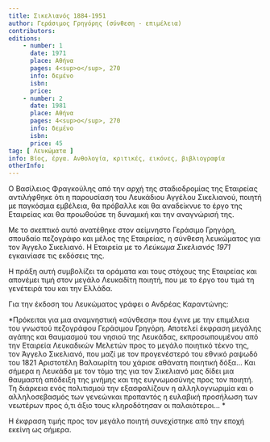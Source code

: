 ```yaml
---
title: Σικελιανός 1884-1951
author: Γεράσιμος Γρηγόρης (σύνθεση - επιμέλεια)
contributors: 
editions: 
    - number: 1
      date: 1971
      place: Αθήνα
      pages: 4<sup>ο</sup>, 270
      info: δεμένο
      isbn: 
      price: 
    - number: 2
      date: 1981
      place: Αθήνα
      pages: 4<sup>ο</sup>, 270
      info: δεμένο
      isbn: 
      price: 45
tag: [ Λευκώματα ]
info: Βίος, έργα. Ανθολογία, κριτικές, εικόνες, βιβλιογραφία
otherInfo:
---
```


Ο Βασίλειος Φραγκούλης από την αρχή της σταδιοδρομίας της Εταιρείας αντιλήφθηκε ότι η παρουσίαση του Λευκάδιου Αγγέλου Σικελιανού, ποιητή με παγκόσμια εμβέλεια, θα πρόβαλλε και θα αναδείκνυε το έργο της Εταιρείας και θα προωθούσε τη δυναμική και την αναγνώρισή της.

Με το σκεπτικό αυτό ανατέθηκε στον αείμνηστο Γεράσιμο Γρηγόρη, σπουδαίο πεζογράφο και μέλος της Εταιρείας, η σύνθεση λευκώματος για τον Άγγελο Σικελιανό. Η Εταιρεία με το *Λεύκωμα Σικελιανός 1971* εγκαινίασε τις εκδόσεις της.

Η πράξη αυτή συμβολίζει τα οράματα και τους στόχους της Εταιρείας και απονέμει τιμή στον μεγάλο Λευκαδίτη ποιητή, που με το έργο του τιμά τη γενέτειρά του και την Ελλάδα.

Για την έκδοση του Λευκώματος γράφει ο Ανδρέας Καραντώνης:

*Πρόκειται για μια αναμνηστική «σύνθεση» που έγινε με την επιμέλεια του γνωστού πεζογράφου Γεράσιμου Γρηγόρη. Αποτελεί έκφραση μεγάλης αγάπης και θαυμασμού του νησιού της Λευκάδας, εκπροσωπουμένου από την Εταιρεία Λευκαδικών Μελετών προς το μεγάλο ποιητικό τέκνο της, τον Άγγελο Σικελιανό, που μαζί με τον προγενέστερό του εθνικό ραψωδό του 1821 Αριστοτέλη Βαλαωρίτη του χάρισε αθάνατη ποιητική δόξα... Και σήμερα η Λευκάδα με τον τόμο της για τον Σικελιανό μας δίδει μια θαυμαστή απόδειξη της μνήμης και της ευγνωμοσύνης προς τον ποιητή. Τη διάρκεια ενός πολιτισμού την εξασφαλίζουν η αλληλογνωριμία και ο αλληλοσεβασμός των γενεώνκαι προπαντός η ευλαβική προσήλωση των νεωτέρων προς ό,τι άξιο τους κληροδότησαν οι παλαιότεροι... *

Η έκφραση τιμής προς τον μεγάλο ποιητή συνεχίστηκε από την εποχή εκείνη ως σήμερα.